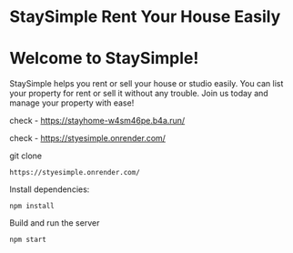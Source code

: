 # StaySimple Rent Your House Easily

# Welcome to StaySimple!
StaySimple helps you rent or sell your house or studio easily. You can list your property for rent or sell it without any trouble. Join us today and manage your property with ease!

check - https://stayhome-w4sm46pe.b4a.run/

check -  https://styesimple.onrender.com/

git clone 
```
https://styesimple.onrender.com/
```
Install dependencies:
   ```
   npm install
   ```
   
   Build and run the server
   ```
   npm start
   ```
